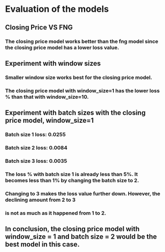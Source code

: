# Evaluation of the models
## Closing Price VS FNG
   ### The closing price model works better than the fng model since the closing price model has a lower loss value. 
## Experiment with window sizes 
   ### Smaller window size works best for the closing price model. 
   ### The closing price model with window_size=1 has the lower loss % than that with window_size=10.

## Experiment with batch sizes with the closing price model, window_size=1
   ### Batch size 1 loss: 0.0255
   ### Batch size 2 loss: 0.0084
   ### Batch size 3 loss: 0.0035
   ### The loss % with batch size 1 is already less than 5%. It becomes less than 1% by changing the batch size to 2. 
   ### Changing to 3 makes the loss value further down. However, the declining amount from 2 to 3 
   ### is not as much as it happened from 1 to 2.

## In conclusion, the closing price model with window_size = 1 and batch size = 2 would be the best model in this case. 
   
